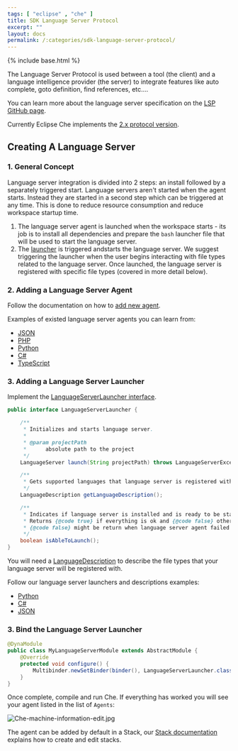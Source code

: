 ```yaml
---
tags: [ "eclipse" , "che" ]
title: SDK Language Server Protocol
excerpt: ""
layout: docs
permalink: /:categories/sdk-language-server-protocol/
---
```


{% include base.html %}

The Language Server Protocol is used between a tool (the client) and a language intelligence provider (the server) to integrate features like auto complete, goto definition, find references, etc....

You can learn more about the language server specification on the [LSP GitHub page](https://github.com/Microsoft/language-server-protocol).

Currently Eclipse Che implements the [2.x protocol version](https://github.com/Microsoft/language-server-protocol/blob/master/versions/protocol-2-x.md).

## Creating A Language Server

### 1. General Concept

Language server integration is divided into 2 steps: an install followed by a separately triggered start. Language servers aren't started when the agent starts. Instead they are started in a second step which can be triggered at any time. This is done to reduce resource consumption and reduce workspace startup time.

1. The language server agent is launched when the workspace starts - its job is to install all dependencies and prepare the `bash` launcher file that will be used to start the language server.
2. The [launcher](https://github.com/eclipse/che/blob/master/wsagent/che-core-api-languageserver/src/main/java/org/eclipse/che/api/languageserver/launcher/LanguageServerLauncher.java) is triggered andstarts the language server. We suggest triggering the launcher when the user begins interacting with file types related to the language server. Once launched, the language server is registered with specific file types (covered in more detail below).

### 2. Adding a Language Server Agent

Follow the documentation on how to [add new agent]({{base}}{{site.links["devops-ws-agents"]}}#creating-new-agents).

Examples of existed language server agents you can learn from:

* [JSON](https://github.com/eclipse/che/tree/master/agents/ls-json)
* [PHP](https://github.com/eclipse/che/tree/master/agents/ls-php)
* [Python](https://github.com/eclipse/che/tree/master/agents/ls-python)
* [C#](https://github.com/eclipse/che/tree/master/agents/ls-csharp)
* [TypeScript](https://github.com/eclipse/che/tree/master/agents/ls-typescript)

### 3. Adding a Language Server Launcher

Implement the [LanguageServerLauncher interface](https://github.com/eclipse/che/blob/master/wsagent/che-core-api-languageserver/src/main/java/org/eclipse/che/api/languageserver/launcher/LanguageServerLauncher.java).

```java
public interface LanguageServerLauncher {

    /**
     * Initializes and starts language server.
     * 
     * @param projectPath
     *      absolute path to the project
     */
    LanguageServer launch(String projectPath) throws LanguageServerException;

    /**
     * Gets supported languages that language server is registered with.
     */
    LanguageDescription getLanguageDescription();

    /**
     * Indicates if language server is installed and is ready to be started. 
     * Returns {@code true} if everything is ok and {@code false} otherwise.
     * {@code false} might be return when language server agent failed and couldn't create launcher file.
     */
    boolean isAbleToLaunch();
}
```

You will need a [LanguageDescription](https://github.com/eclipse/che/blob/master/wsagent/che-core-api-languageserver-shared/src/main/java/org/eclipse/che/api/languageserver/shared/model/LanguageDescription.java)
to describe the file types that your language server will be registered with.

Follow our language server launchers and descriptions examples:

* [Python](https://github.com/eclipse/che/blob/master/plugins/plugin-python/che-plugin-python-lang-server/src/main/java/org/eclipse/che/plugin/python/languageserver/PythonLanguageSeverLauncher.java)
* [C#](https://github.com/eclipse/che/blob/master/plugins/plugin-csharp/che-plugin-csharp-lang-server/src/main/java/org/eclipse/che/plugin/csharp/languageserver/CSharpLanguageServerLauncher.java)
* [JSON](https://github.com/eclipse/che/blob/master/plugins/plugin-json/che-plugin-json-server/src/main/java/org/eclipse/che/plugin/json/languageserver/JsonLanguageServerLauncher.java)

### 3. Bind the Language Server Launcher

```java
@DynaModule
public class MyLanguageServerModule extends AbstractModule {
    @Override
    protected void configure() {
        Multibinder.newSetBinder(binder(), LanguageServerLauncher.class).addBinding().to(MyLanguageServerLauncher.class);
    }
}
```

Once complete, compile and run Che. If everything has worked you will see your agent listed in the list of `Agents`:

![Che-machine-information-edit.jpg]({{base}}{{site.links["Che-machine-information-edit.jpg"]}})

The agent can be added by default in a Stack, our [Stack documentation]({{base}}{{site.links["devops-runtime-stacks"]}}) explains how to create and edit stacks.

